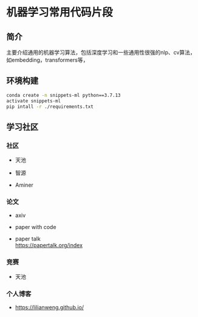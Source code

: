 # 机器学习常用代码片段

## 简介
主要介绍通用的机器学习算法，包括深度学习和一些通用性很强的nlp、cv算法，如embedding，transformers等，


## 环境构建

```bash
conda create -n snippets-ml python==3.7.13
activate snippets-ml
pip intall -r ./requirements.txt
```


## 学习社区

### 社区
- 天池

- 智源

- Aminer


### 论文
- axiv

- paper with code

- paper talk   
https://papertalk.org/index

### 竞赛
- 天池



### 个人博客
- https://lilianweng.github.io/



